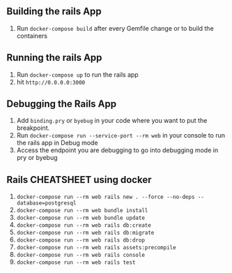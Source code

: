 ## Building the rails App

1. Run `docker-compose build` after every Gemfile change or to build the containers

## Running the rails App
1. Run `docker-compose up` to run the rails app
2. hit `http://0.0.0.0:3000`

## Debugging the Rails App

1. Add `binding.pry` or `byebug` in your code where you want to put the breakpoint.
2. Run `docker-compose run --service-port --rm web` in your console to run the rails app in Debug mode
3. Access the endpoint you are debugging to go into debugging mode in pry or byebug

## Rails CHEATSHEET using docker

1. `docker-compose run --rm web rails new . --force --no-deps --database=postgresql`
2. `docker-compose run --rm web bundle install`
3. `docker-compose run --rm web bundle update`
4. `docker-compose run --rm web rails db:create`
5. `docker-compose run --rm web rails db:migrate`
6. `docker-compose run --rm web rails db:drop`
7. `docker-compose run --rm web rails assets:precompile`
8. `docker-compose run --rm web rails console`
9. `docker-compose run --rm web rails test`
